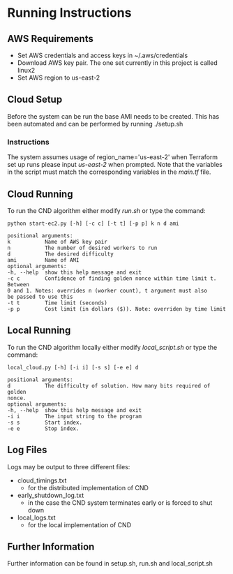 # Running Instructions
## AWS Requirements
* Set AWS credentials and access keys in ~/.aws/credentials
* Download AWS key pair. The one set currently in this project is called linux2
* Set AWS region to us-east-2
## Cloud Setup
Before the system can be run the base AMI needs to be created. This has been automated and can be performed by running 
    ./setup.sh
### Instructions
The system assumes usage of
    region_name='us-east-2'
when Terraform set up runs please input *us-east-2* when prompted.
Note that the variables in the script must match the corresponding variables in the *main.tf* file.
## Cloud Running
To run the CND algorithm either modify *run.sh* or type the command:

    python start-ec2.py [-h] [-c c] [-t t] [-p p] k n d ami  

    positional arguments:                                                                                                                                                                                                                                          k           Name of AWS key pair                                                                                                                                                                                                                             n           The number of desired workers to run                                                                                                                                                                                                             d           The desired difficulty                                                                                                                                                                                                                           ami         Name of AMI                                                                                                                                                                                                                                                                                                                                                                                                                                                                                                 optional arguments:                                                                                                                                                                                                                                            -h, --help  show this help message and exit                                                                                                                                                                                                                  -c c        Confidence of finding golden nonce within time limit t. Between                                                                                                                                                                                              0 and 1. Notes: overrides n (worker count), t argument must also                                                                                                                                                                                             be passed to use this                                                                                                                                                                                                                            -t t        Time limit (seconds)                                                                                                                                                                                                                             -p p        Cost limit (in dollars ($)). Note: overriden by time limit   


## Local Running
To run the CND algorithm locally either modify *local_script.sh* or type the command:

    local_cloud.py [-h] [-i i] [-s s] [-e e] d

    positional arguments:                                                                                                                                                                                                                                          d           The difficulty of solution. How many bits required of golden                                                                                                                                                                                                 nonce.                                                                                                                                                                                                                                                                                                                                                                                                                                                                                                      optional arguments:                                                                                                                                                                                                                                            -h, --help  show this help message and exit                                                                                                                                                                                                                  -i i        The input string to the program                                                                                                                                                                                                                  -s s        Start index.                                                                                                                                                                                                                                     -e e        Stop index.   


## Log Files
Logs may be output to three different files:
* cloud_timings.txt
    * for the distributed implementation of CND
* early_shutdown_log.txt
    * in the case the CND system terminates early or is forced to shut down
* local_logs.txt
    * for the local implementation of CND


## Further Information
Further information can be found in setup.sh, run.sh and local_script.sh